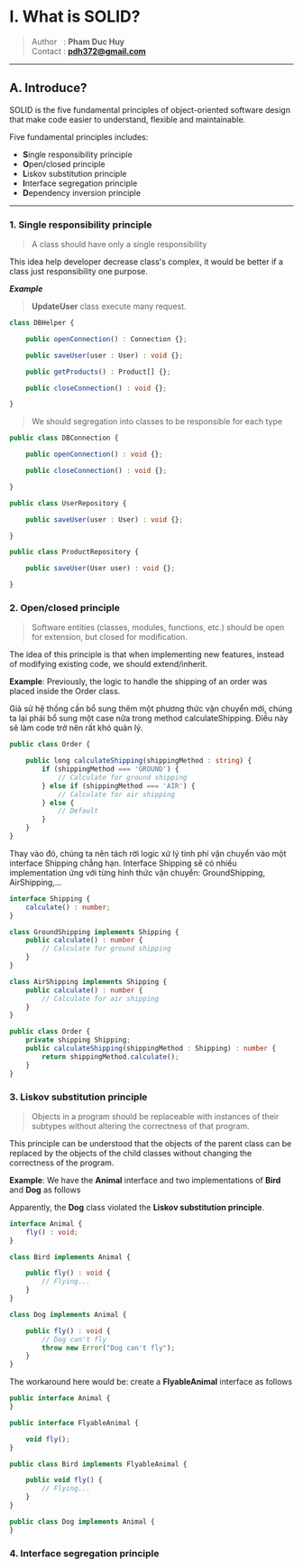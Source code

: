 # I. What is SOLID?

> Author&nbsp;&nbsp;&nbsp;: **Pham Duc Huy**
> \
> Contact  : **<pdh372@gmail.com>**

---

## A. Introduce?

SOLID is the five fundamental principles of object-oriented software design that make code easier to understand, flexible and maintainable.

Five fundamental principles includes:

- **S**ingle responsibility principle
- **O**pen/closed principle
- **L**iskov substitution principle
- **I**nterface segregation principle
- **D**ependency inversion principle

---

### 1. Single responsibility principle

>A class should have only a single responsibility

This idea help developer decrease class's complex, it would be better if a class just responsibility one purpose.

***Example***

> **UpdateUser** class execute many request.

```typescript
class DBHelper {

    public openConnection() : Connection {};

    public saveUser(user : User) : void {};

    public getProducts() : Product[] {};

    public closeConnection() : void {};

}
```

> We should segregation into classes to be responsible for each type

```typescript
public class DBConnection {

    public openConnection() : void {};

    public closeConnection() : void {};

}

public class UserRepository {

    public saveUser(user : User) : void {};

}

public class ProductRepository {

    public saveUser(User user) : void {};

}
```

### 2. Open/closed principle

> Software entities (classes, modules, functions, etc.) should be open for extension, but closed for modification.

The idea of ​​this principle is that when implementing new features, instead of modifying existing code, we should extend/inherit.

**Example**: Previously, the logic to handle the shipping of an order was placed inside the Order class.

Giả sử hệ thống cần bổ sung thêm một phương thức vận chuyển mới, chúng ta lại phải bổ sung một case nữa trong method calculateShipping. Điều này sẽ làm code trở nên rất khó quản lý.

```typescript
public class Order {

    public long calculateShipping(shippingMethod : string) {
        if (shippingMethod === 'GROUND') {
            // Calculate for ground shipping
        } else if (shippingMethod === 'AIR') {
            // Calculate for air shipping
        } else {
            // Default
        }
    }
}
```

Thay vào đó, chúng ta nên tách rời logic xử lý tính phí vận chuyển vào một interface Shipping chẳng hạn. Interface Shipping sẽ có nhiều implementation ứng với từng hình thức vận chuyển: GroundShipping, AirShipping,...

```typescript
interface Shipping {
    calculate() : number;
}

class GroundShipping implements Shipping {
    public calculate() : number {
        // Calculate for ground shipping
    }
}

class AirShipping implements Shipping {
    public calculate() : number {
        // Calculate for air shipping
    }
}

public class Order {
    private shipping Shipping;
    public calculateShipping(shippingMethod : Shipping) : number {
        return shippingMethod.calculate();
    }
}
```

### 3. Liskov substitution principle

> Objects in a program should be replaceable with instances of their subtypes without altering the correctness of that program.

This principle can be understood that the objects of the parent class can be replaced by the objects of the child classes without changing the correctness of the program.

**Example**: We have the **Animal** interface and two implementations of **Bird** and **Dog** as follows

Apparently, the **Dog** class violated the **Liskov substitution principle**.

```typescript
interface Animal {
    fly() : void;
}

class Bird implements Animal {

    public fly() : void {
        // Flying...
    }
}

class Dog implements Animal {

    public fly() : void {
        // Dog can't fly
        throw new Error("Dog can't fly");
    }
}
```

The workaround here would be: create a **FlyableAnimal** interface as follows

```typescript
public interface Animal {
}

public interface FlyableAnimal {

    void fly();
}

public class Bird implements FlyableAnimal {

    public void fly() {
        // Flying...
    }
}

public class Dog implements Animal {
}
```

### 4. Interface segregation principle
